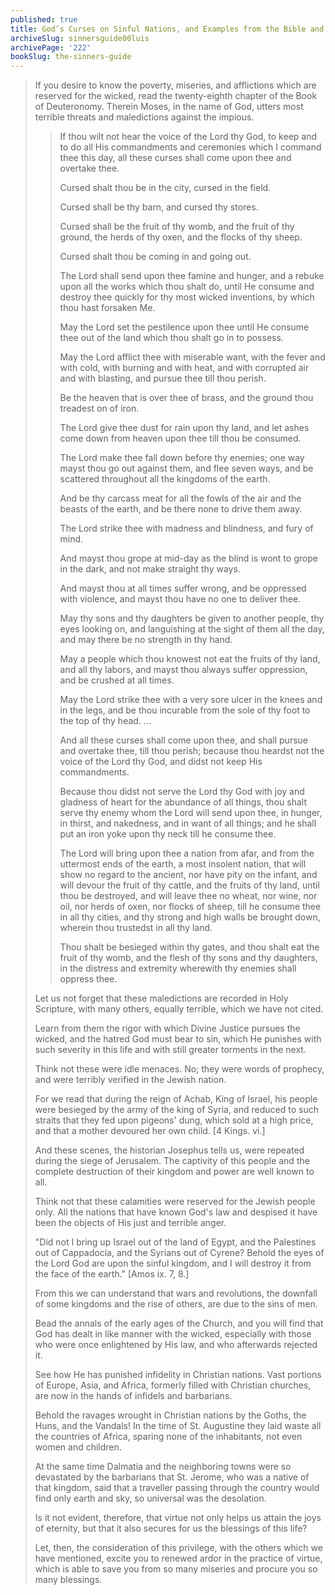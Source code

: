 ```yaml
---
published: true
title: God’s Curses on Sinful Nations, and Examples from the Bible and History
archiveSlug: sinnersguide00luis
archivePage: '222'
bookSlug: the-sinners-guide
---
```


> If you desire to know the poverty, miseries, and afflictions which are reserved for the wicked, read the twenty-eighth chapter of the Book of Deuteronomy. Therein Moses, in the name of God, utters most terrible threats and maledictions against the impious.
>
>> If thou wilt not hear the voice of the Lord thy God, to keep and to do all His commandments and ceremonies which I command thee this day, all these curses shall come upon thee and overtake thee.
>>
>> Cursed shalt thou be in the city, cursed in the field.
>>
>> Cursed shall be thy barn, and cursed thy stores.
>>
>> Cursed shall be the fruit of thy womb, and the fruit of thy ground, the herds of thy oxen, and the flocks of thy sheep.
>>
>> Cursed shalt thou be coming in and going out.
>>
>> The Lord shall send upon thee famine and hunger, and a rebuke upon all the works which thou shalt do, until He consume and destroy thee quickly for thy most wicked inventions, by which thou hast forsaken Me.
>>
>> May the Lord set the pestilence upon thee until He consume thee out of the land which thou shalt go in to possess.
>>
>> May the Lord afflict thee with miserable want, with the fever and with cold, with burning and with heat, and with corrupted air and with blasting, and pursue thee till thou perish.
>>
>> Be the heaven that is over thee of brass, and the ground thou treadest on of iron.
>>
>> The Lord give thee dust for rain upon thy land, and let ashes come down from heaven upon thee till thou be consumed.
>>
>> The Lord make thee fall down before thy enemies; one way mayst thou go out against them, and flee seven ways, and be scattered throughout all the kingdoms of the earth.
>>
>> And be thy carcass meat for all the fowls of the air and the beasts of the earth, and be there none to drive them away.
>>
>> The Lord strike thee with madness and blindness, and fury of mind.
>>
>> And mayst thou grope at mid-day as the blind is wont to grope in the dark, and not make straight thy ways.
>>
>> And mayst thou at all times suffer wrong, and be oppressed with violence, and mayst thou have no one to deliver thee.
>>
>> May thy sons and thy daughters be given to another people, thy eyes looking on, and languishing at the sight of them all the day, and may there be no strength in thy hand.
>>
>> May a people which thou knowest not eat the fruits of thy land, and all thy labors, and mayst thou always suffer oppression, and be crushed at all times.
>>
>> May the Lord strike thee with a very sore ulcer in the knees and in the legs, and be thou incurable from the sole of thy foot to the top of thy head. ...
>>
>> And all these curses shall come upon thee, and shall pursue and overtake thee, till thou perish; because thou heardst not the voice of the Lord thy God, and didst not keep His commandments.
>>
>> Because thou didst not serve the Lord thy God with joy and gladness of heart for the abundance of all things, thou shalt serve thy enemy whom the Lord will send upon thee, in hunger, in thirst, and nakedness, and in want of all things; and he shall put an iron yoke upon thy neck till he consume thee.
>>
>> The Lord will bring upon thee a nation from afar, and from the uttermost ends of the earth, a most insolent nation, that will show no regard to the ancient, nor have pity on the infant, and will devour the fruit of thy cattle, and the fruits of thy land, until thou be destroyed, and will leave thee no wheat, nor wine, nor oil, nor herds of oxen, nor flocks of sheep, till he consume thee in all thy cities, and thy strong and high walls be brought down, wherein thou trustedst in all thy land.
>>
>> Thou shalt be besieged within thy gates, and thou shalt eat the fruit of thy womb, and the flesh of thy sons and thy daughters, in the distress and extremity wherewith thy enemies shall oppress thee.
>
> Let us not forget that these maledictions are recorded in Holy Scripture, with many others, equally terrible, which we have not cited.
>
> Learn from them the rigor with which Divine Justice pursues the wicked, and the hatred God must bear to sin, which He punishes with such severity in this life and with still greater torments in the next.
>
> Think not these were idle menaces. No; they were words of prophecy, and were terribly verified in the Jewish nation.
>
> For we read that during the reign of Achab, King of Israel, his people were besieged by the army of the king of Syria, and reduced to such straits that they fed upon pigeons' dung, which sold at a high price, and that a mother devoured her own child. [4 Kings. vi.]
>
> And these scenes, the historian Josephus tells us, were repeated during the siege of Jerusalem. The captivity of this people and the complete destruction of their kingdom and power are well known to all.
>
> Think not that these calamities were reserved for the Jewish people only. All the nations that have known God's law and despised it have been the objects of His just and terrible anger.
>
> "Did not I bring up Israel out of the land of Egypt, and the Palestines out of Cappadocia, and the Syrians out of Cyrene? Behold the eyes of the Lord God are upon the sinful kingdom, and I will destroy it from the face of the earth." [Amos ix. 7, 8.]
>
> From this we can understand that wars and revolutions, the downfall of some kingdoms and the rise of others, are due to the sins of men.
>
> Bead the annals of the early ages of the Church, and you will find that God has dealt in like manner with the wicked, especially with those who were once enlightened by His law, and who afterwards rejected it.
>
> See how He has punished infidelity in Christian nations. Vast portions of Europe, Asia, and Africa, formerly filled with Christian churches, are now in the hands of infidels and barbarians.
>
> Behold the ravages wrought in Christian nations by the Goths, the Huns, and the Vandals! In the time of St. Augustine they laid waste all the countries of Africa, sparing none of the inhabitants, not even women and children.
>
> At the same time Dalmatia and the neighboring towns were so devastated by the barbarians that St. Jerome, who was a native of that kingdom, said that a traveller passing through the country would find only earth and sky, so universal was the desolation.
>
> Is it not evident, therefore, that virtue not only helps us attain the joys of eternity, but that it also secures for us the blessings of this life?
>
> Let, then, the consideration of this privilege, with the others which we have mentioned, excite you to renewed ardor in the practice of virtue, which is able to save you from so many miseries and procure you so many blessings.
